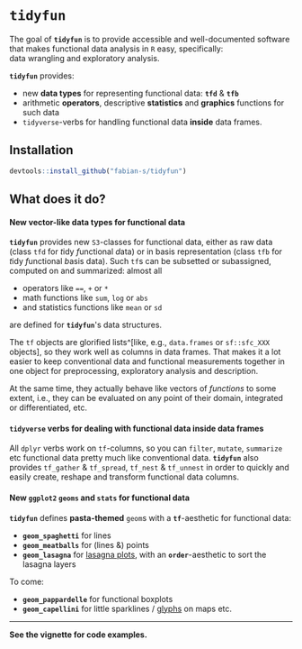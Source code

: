# **`tidyfun`**

The goal of **`tidyfun`** is to provide accessible and well-documented software 
that makes functional data analysis in `R` easy, specifically:  
data wrangling and exploratory analysis.

**`tidyfun`** provides:  

- new **data types** for representing functional data: **`tfd`** & **`tfb`**
- arithmetic **operators**, descriptive **statistics** and **graphics** functions for such data
- `tidyverse`-verbs for handling functional data **inside** data frames.

## Installation

``` r
devtools::install_github("fabian-s/tidyfun")
```

## What does it do?

#### New vector-like data types for functional data

**`tidyfun`** provides new `S3`-classes for functional data, either as raw data (class `tfd` for *t*idy *f*unctional *d*ata) or in basis representation (class `tfb` for *t*idy *f*unctional *b*asis data). 
Such `tf`s can be subsetted or subassigned, computed on and summarized: almost all

- operators like `==`, `+` or `*`
- math functions like `sum`, `log` or `abs` 
- and statistics functions like `mean` or `sd`  

are defined for **`tidyfun`**'s data structures.

The `tf` objects are glorified lists^[like, e.g., `data.frames` or `sf::sfc_XXX` objects], so they work well as columns in data frames. That makes it a lot easier to keep conventional data and functional measurements together in one object for preprocessing, exploratory analysis and description.

At the same time, they actually behave like vectors of *functions* to some extent, i.e., they can be evaluated on any point of their domain, integrated or differentiated, etc.

#### `tidyverse` verbs for dealing with functional data inside data frames

All `dplyr` verbs work on `tf`-columns, so you can `filter`, `mutate`, `summarize` etc
functional data pretty much like conventional data.
**`tidyfun`** also provides `tf_gather` & `tf_spread`, `tf_nest` & `tf_unnest`
in order to quickly and easily create, reshape and transform functional data columns.

#### New `ggplot2` `geoms` and `stats` for functional data

**`tidyfun`** defines **pasta-themed** `geom`s with a **`tf`**-aesthetic for functional data:

- **`geom_spaghetti`** for lines
- **`geom_meatballs`**  for (lines &) points
- **`geom_lasagna`** for [lasagna plots](https://asset.jmir.pub/assets/76aeec48564abf0e6f6da8e9cd06346d.png), with an **`order`**-aesthetic to sort the lasagna layers

To come:

- **`geom_pappardelle`** for functional boxplots
- **`geom_capellini`** for little sparklines / [glyphs](http://ggobi.github.io/ggally/#ggallyglyphs) on maps etc. 

----------------------

**See the vignette for code examples.**
